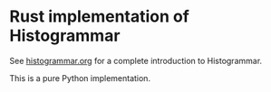 Rust implementation of Histogrammar
===================================

See [histogrammar.org](http://histogrammar.org) for a complete introduction to Histogrammar.

This is a pure Python implementation.
